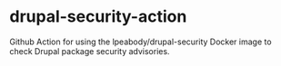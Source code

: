 # drupal-security-action
Github Action for using the lpeabody/drupal-security Docker image to check Drupal package security advisories.
